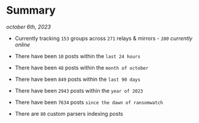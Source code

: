 
# Summary
_october 6th, 2023_

- Currently tracking `153` groups across `271` relays & mirrors - _`100` currently online_

- There have been `10` posts within the `last 24 hours`

- There have been `48` posts within the `month of october`

- There have been `849` posts within the `last 90 days`

- There have been `2943` posts within the `year of 2023`

- There have been `7634` posts `since the dawn of ransomwatch`

- There are `80` custom parsers indexing posts
